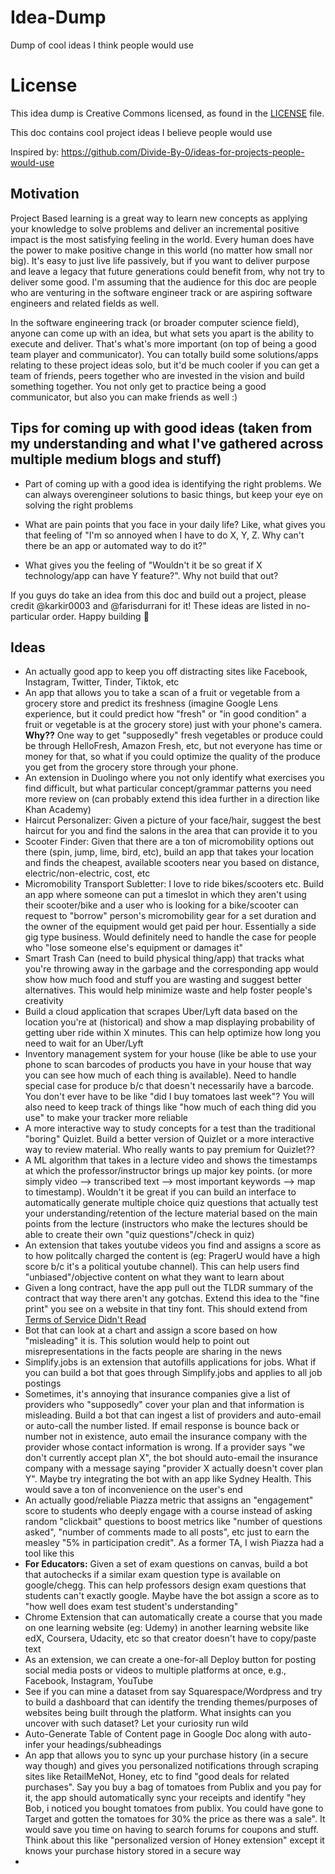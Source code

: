 # Idea-Dump
Dump of cool ideas I think people would use

# License

This idea dump is Creative Commons licensed, as found in the [LICENSE](LICENSE) file.

This doc contains cool project ideas I believe people would use

Inspired by: https://github.com/Divide-By-0/ideas-for-projects-people-would-use

## Motivation
Project Based learning is a great way to learn new concepts as applying your knowledge to solve problems and deliver an incremental positive impact is the most satisfying feeling in the world. Every human does have the power to make positive change in this world (no matter how small nor big). It's easy to just live life passively, but if you want to deliver purpose and leave a legacy that future generations could benefit from, why not try to deliver some good. I'm assuming that the audience for this doc are people who are venturing in the software engineer track or are aspiring software engineers and related fields as well. 

In the software engineering track (or broader computer science field), anyone can come up with an idea, but what sets you apart is the ability to execute and deliver. That's what's more important (on top of being a good team player and communicator). You can totally build some solutions/apps relating to these project ideas solo, but it'd be much cooler if you can get a team of friends, peers together who are invested in the vision and build something together. You not only get to practice being a good communicator, but also you can make friends as well :)

## Tips for coming up with good ideas (taken from my understanding and what I've gathered across multiple medium blogs and stuff)

* Part of coming up with a good idea is identifying the right problems. We can always overengineer solutions to basic things, but keep your eye on solving the right problems

* What are pain points that you face in your daily life? Like, what gives you that feeling of "I'm so annoyed when I have to do X, Y, Z. Why can't there be an app or automated way to do it?"

* What gives you the feeling of "Wouldn't it be so great if X technology/app can have Y feature?". Why not build that out?

If you guys do take an idea from this doc and build out a project, please credit @karkir0003 and @farisdurrani for it! These ideas are listed in no-particular order. Happy building :construction_worker:

## Ideas

* An actually good app to keep you off distracting sites like Facebook, Instagram, Twitter, Tinder, Tiktok, etc
* An app that allows you to take a scan of a fruit or vegetable from a grocery store and predict its freshness (imagine Google Lens experience, but it could predict how "fresh" or "in good condition" a fruit or vegetable is at the grocery store) just with your phone's camera. **Why??** One way to get "supposedly" fresh vegetables or produce could be through HelloFresh, Amazon Fresh, etc, but not everyone has time or money for that, so what if you could optimize the quality of the produce you get from the grocery store through your phone. 
* An extension in Duolingo where you not only identify what exercises you find difficult, but what particular concept/grammar patterns you need more review on (can probably extend this idea further in a direction like Khan Academy)
* Haircut Personalizer: Given a picture of your face/hair, suggest the best haircut for you and find the salons in the area that can provide it to you
* Scooter Finder: Given that there are a ton of micromobility options out there (spin, jump, lime, bird, etc), build an app that takes your location and finds the cheapest, available scooters near you based on distance, electric/non-electric, cost, etc
* Micromobility Transport Subletter: I love to ride bikes/scooters etc. Build an app where someone can put a timeslot in which they aren't using their scooter/bike and a user who is looking for a bike/scooter can request to "borrow" person's micromobility gear for a set duration and the owner of the equipment would get paid per hour. Essentially a side gig type business. Would definitely need to handle the case for people who "lose someone else's equipment or damages it"
* Smart Trash Can (need to build physical thing/app) that tracks what you're throwing away in the garbage and the corresponding app would show how much food and stuff you are wasting and suggest better alternatives. This would help minimize waste and help foster people's creativity
* Build a cloud application that scrapes Uber/Lyft data based on the location you're at (historical) and show a map displaying probability of getting uber ride within X minutes. This can help optimize how long you need to wait for an Uber/Lyft
* Inventory management system for your house (like be able to use your phone to scan barcodes of products you have in your house that way you can see how much of each thing is available). Need to handle special case for produce b/c that doesn't necessarily have a barcode. You don't ever have to be like "did I buy tomatoes last week"? You will also need to keep track of things like "how much of each thing did you use" to make your tracker more reliable
* A more interactive way to study concepts for a test than the traditional "boring" Quizlet. Build a better version of Quizlet or a more interactive way to review material. Who really wants to pay premium for Quizlet??
* A ML algorithm that takes in a lecture video and shows the timestamps at which the professor/instructor brings up major key points. (or more simply video --> transcribed text --> most important keywords --> map to timestamp). Wouldn't it be great if you can build an interface to automatically generate multiple choice quiz questions that actually test your understanding/retention of the lecture material based on the main points from the lecture (instructors who make the lectures should be able to create their own "quiz questions"/check in quiz)
* An extension that takes youtube videos you find and assigns a score as to how politcally charged the content is (eg: PragerU would have a high score b/c it's a political youtube channel). This can help users find "unbiased"/objective content on what they want to learn about
* Given a long contract, have the app pull out the TLDR summary of the contract that way there aren't any gotchas. Extend this idea to the "fine print" you see on a website in that tiny font. This should extend from [Terms of Service Didn't Read](https://tosdr.org/)
* Bot that can look at a chart and assign a score based on how "misleading" it is. This solution would help to point out misrepresentations in the facts people are sharing in the news
* Simplify.jobs is an extension that autofills applications for jobs. What if you can build a bot that goes through Simplify.jobs and applies to all job postings
* Sometimes, it's annoying that insurance companies give a list of providers who "supposedly" cover your plan and that information is misleading. Build a bot that can ingest a list of providers and auto-email or auto-call the number listed. If email response is bounce back or number not in existence, auto email the insurance company with the provider whose contact information is wrong. If a provider says "we don't currently accept plan X", the bot should auto-email the insurance company with a message saying "provider X actually doesn't cover plan Y". Maybe try integrating the bot with an app like Sydney Health. This would save a ton of inconvenience on the user's end
* An actually good/reliable Piazza metric that assigns an "engagement" score to students who deeply engage with a course instead of asking random "clickbait" questions to boost metrics like "number of questions asked", "number of comments made to all posts", etc just to earn the measley "5% in participation credit". As a former TA, I wish Piazza had a tool like this
* **For Educators:** Given a set of exam questions on canvas, build a bot that autochecks if a similar exam question type is available on google/chegg. This can help professors design exam questions that students can't exactly google. Maybe have the bot assign a score as to "how well does exam test student's understanding"
* Chrome Extension that can automatically create a course that you made on one learning website (eg: Udemy) in another learning website like edX, Coursera, Udacity, etc so that creator doesn't have to copy/paste text
* As an extension, we can create a one-for-all Deploy button for posting social media posts or videos to multiple platforms at once, e.g., Facebook, Instagram, YouTube
* See if you can mine a dataset from say Squarespace/Wordpress and try to build a dashboard that can identify the trending themes/purposes of websites being built through the platform. What insights can you uncover with such dataset? Let your curiosity run wild
* Auto-Generate Table of Content page in Google Doc along with auto-infer your headings/subheadings
* An app that allows you to sync up your purchase history (in a secure way though) and gives you personalized notifications through scraping sites like RetailMeNot, Honey, etc to find "good deals for related purchases". Say you buy a bag of tomatoes from Publix and you pay for it, the app should automatically sync your receipts and identify "hey Bob, i noticed you bought tomatoes from publix. You could have gone to Target and gotten the tomatoes for 30% the price as there was a sale". It would save you time on having to search forums for coupons and stuff. Think about this like "personalized version of Honey extension" except it knows your purchase history stored in a secure way
* 
